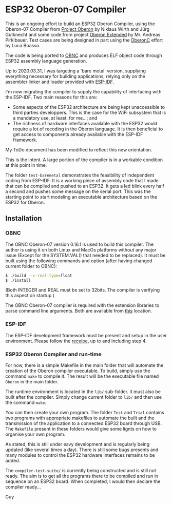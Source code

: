 # ESP32 Oberon-07 Compiler

This is an ongoing effort to build an ESP32 Oberon Compiler, using the Oberon-07 Compiler from [Project Oberon](http://www.projectoberon.com) by Niklaus Wirth and Jürg Gutknecht and some code from project [Oberon Extended](https://github.com/andreaspirklbauer/Oberon-extended) by Mr. Andreas Pirklbauer. Test cases are being designed in part using the [OberonC](https://github.com/lboasso) effort by Luca Boasso.

The code is being ported to [OBNC](https://miasap.se/obnc/) and produces ELF object code through ESP32 assembly language generation. 

Up to 2020.03.31, I was targeting a 'bare metal' version, supplying everything necessary for building applications, relying only on the assembler linker and loader provided with [ESP-IDF](https://docs.espressif.com/projects/esp-idf/en/latest/). 

I'm now migrating the compiler to supply the capability of interfacing with the ESP-IDF. Two main reasons for this are:

- Some aspects of the ESP32 architecture are being kept unaccessible to third parties developpers. This is the case for the WiFi subsystem that is a mandatory use, at least, for me...; and
- The richness of hardware interfaces available with the ESP32 would require a lot of recoding in the Oberon language. It is then beneficial to get access to components already available with the ESP-IDF framework.

My ToDo document has been modified to reflect this new orientation.

This is the intent. A large portion of the compiler is in a workable condition at this point in time.

The folder `test-baremetal` demonstrates the feasibility of independent coding from ESP-IDF. It is a working piece of assembly code that I made that can be compiled and pushed to an ESP32. It gets a led blink every half a second and pushes some message on the serial port. This was the starting point to start modeling an executable architecture based on the ESP32 for Oberon.

## Installation

### OBNC

The OBNC Oberon-07 version 0.16.1 is used to build this compiler. The author is using it on both Linux and MacOs platforms without any major issue (Except for the SYSTEM.VAL() that needed to be replaced). It must be built using the following commands and option (after having changed current folder to OBNC):

```sh
$ ./build --c-real-type=float
$ ./install
```

(Both INTEGER and REAL must be set to 32bits. The compiler is verifying this aspect on startup.)

The OBNC Oberon-07 compiler is required with the extension libraries to parse command line arguments. Both are available from [this](https://miasap.se/obnc/) location.

### ESP-IDF

The ESP-IDF development framework must be present and setup in the user environment. Please follow the [receipe](https://docs.espressif.com/projects/esp-idf/en/latest/get-started/index.html#setting-up-development-environment), up to and including step 4.

### ESP32 Oberon Compiler and run-time

For now, there is a simple Makefile in the main folder that will automate the creation of the Oberon compiler executable. To build, simply use the command `make` to compile it. The result will be the executable file named `Oberon` in the main folder.

The runtime environment is located in the `lib/` sub-folder. It must also be built after the compiler. Simply change current folder to `lib/` and then use the command `make`.

You can then create your own program. The folder `Test` and `Trial` contains two programs with appropriate makefiles to automate the built and the transmission of the application to a connected ESP32 board through USB. The `Makefile` present in these folders would give some lignts on how to organise your own program.

As stated, this is still under eavy development and is regularly being updated (like several times a day). There is still some bugs presents and many modules to control the ESP32 hardware interfaces remains to be added.

The `compiler-test-suite/` is currently being constructed and is still not ready. The aim is to get all the programs there to be compiled and run in sequence on an ESP32 board. When completed, I would then declare the compiler ready...

Guy
